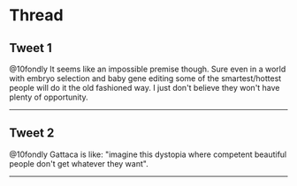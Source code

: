 # Thread

## Tweet 1

@10fondly It seems like an impossible premise though. Sure even in a world with embryo selection and baby gene editing some of the smartest/hottest people will do it the old fashioned way. I just don't believe they won't have plenty of opportunity.

---

## Tweet 2

@10fondly Gattaca is like: "imagine this dystopia where competent beautiful people don't get whatever they want".

---


